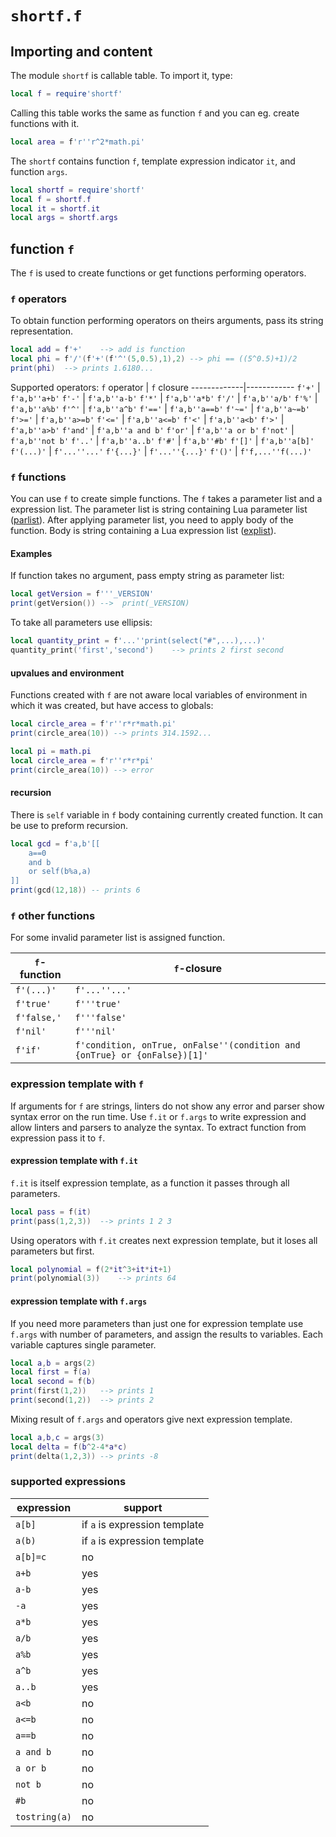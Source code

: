 `shortf.f`
========
Importing and content
---------------------
The module `shortf` is callable table. To import it, type:
```lua
local f = require'shortf'
```
Calling this table works the same as function `f` and you can eg. create functions with it.
```lua
local area = f'r''r^2*math.pi'
```
The `shortf` contains function `f`, template expression indicator `it`, and function `args`.
```lua
local shortf = require'shortf'
local f = shortf.f
local it = shortf.it
local args = shortf.args
```

function `f`
------------------
The `f` is used to create functions or get functions performing operators.

### `f` operators
To obtain function performing operators on theirs arguments, pass its string representation.
```lua
local add = f'+'	--> add is function
local phi = f'/'(f'+'(f'^'(5,0.5),1),2) --> phi == ((5^0.5)+1)/2
print(phi)	--> prints 1.6180...
```
Supported operators:
`f` operator | `f` closure
-------------|------------
`f'+'`       | `f'a,b''a+b'`
`f'-'`       | `f'a,b''a-b'`
`f'*'`       | `f'a,b''a*b'`
`f'/'`       | `f'a,b''a/b'`
`f'%'`       | `f'a,b''a%b'`
`f'^'`       | `f'a,b''a^b'`
`f'=='`      | `f'a,b''a==b'`
`f'~='`      | `f'a,b''a~=b'`
`f'>='`      | `f'a,b''a>=b'`
`f'<='`      | `f'a,b''a<=b'`
`f'<'`       | `f'a,b''a<b'`
`f'>'`       | `f'a,b''a>b'`
`f'and'`     | `f'a,b''a and b'`
`f'or'`      | `f'a,b''a or b'`
`f'not'`     | `f'a,b''not b'`
`f'..'`      | `f'a,b''a..b'`
`f'#'`       | `f'a,b''#b'`
`f'[]'`      | `f'a,b''a[b]'`
`f'(...)'`   | `f'...''...'`
`f'{...}'`   | `f'...''{...}'`
`f'()'`      | `f'f,...''f(...)'`

### `f` functions
You can use `f` to create simple functions. The `f` takes a parameter list and a expression list. The parameter list is string containing Lua parameter list ([parlist](https://www.lua.org/manual/5.1/manual.html#8)). After applying parameter list, you need to apply body of the function. Body is string containing a Lua expression list ([explist](https://www.lua.org/manual/5.1/manual.html#8)).

#### Examples
If function takes no argument, pass empty string as parameter list:
```lua
local getVersion = f'''_VERSION'
print(getVersion())	-->  print(_VERSION)
```
To take all parameters use ellipsis:
```lua
local quantity_print = f'...''print(select("#",...),...)'
quantity_print('first','second')	--> prints 2 first second
```

#### upvalues and environment
Functions created with `f` are not aware local variables of environment in which it was created, but have access to globals:
```lua
local circle_area = f'r''r*r*math.pi'
print(circle_area(10)) --> prints 314.1592...
```
```lua
local pi = math.pi
local circle_area = f'r''r*r*pi'
print(circle_area(10)) --> error
```

#### recursion
There is `self` variable in `f` body containing currently created function. It can be use to preform recursion.
```lua
local gcd = f'a,b'[[
	a==0
	and b
	or self(b%a,a)
]]
print(gcd(12,18)) -- prints 6
```
### `f` other functions
For some invalid parameter list is assigned function.

`f`-function | `f`-closure
-------------|------------
`f'(...)'`   |`f'...''...'`
`f'true'`    |`f'''true'`
`f'false,'`  |`f'''false'`
`f'nil'`     |`f'''nil'`
`f'if'`      |`f'condition, onTrue, onFalse''(condition and {onTrue} or {onFalse})[1]'`

### expression template with `f`
If arguments for `f` are strings, linters do not show any error and parser show syntax error on the run time. Use `f.it` or `f.args` to write expression and allow linters and parsers to analyze the syntax. To extract function from expression pass it to `f`.

#### expression template with `f.it`
`f.it` is itself expression template, as a function it passes through all parameters.
```lua
local pass = f(it)
print(pass(1,2,3))	--> prints 1 2 3
```
Using operators with `f.it` creates next expression template, but it loses all parameters but first.
```lua
local polynomial = f(2*it^3+it*it+1)
print(polynomial(3))	--> prints 64
```

#### expression template with `f.args`
If you need more parameters than just one for expression template use `f.args` with number of parameters, and assign the results to variables. Each variable captures single parameter.
```lua
local a,b = args(2)
local first = f(a)
local second = f(b)
print(first(1,2))	--> prints 1
print(second(1,2))	--> prints 2
```
Mixing result of `f.args` and operators give next expression template.
```lua
local a,b,c = args(3)
local delta = f(b^2-4*a*c)
print(delta(1,2,3))	--> prints -8
```
### supported expressions
expression    | support
--------------|--------
`a[b]`        | if `a` is expression template
`a(b)`        | if `a` is expression template
`a[b]=c`      | no
`a+b`         | yes
`a-b`         | yes
`-a`          | yes
`a*b`         | yes
`a/b`         | yes
`a%b`         | yes
`a^b`         | yes
`a..b`        | yes
`a<b`         | no
`a<=b`        | no
`a==b`        | no
`a and b`     | no
`a or b`      | no
`not b`       | no
`#b`          | no
`tostring(a)` | no
